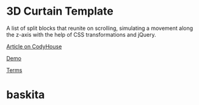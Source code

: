 3D Curtain Template
=========

A list of split blocks that reunite on scrolling, simulating a movement along the z-axis with the help of CSS transformations and jQuery.

[Article on CodyHouse](http://codyhouse.co/gem/3d-curtain-template/)

[Demo](http://codyhouse.co/demo/3d-curtain-template/index.html)
 
[Terms](http://codyhouse.co/terms/)
# baskita
